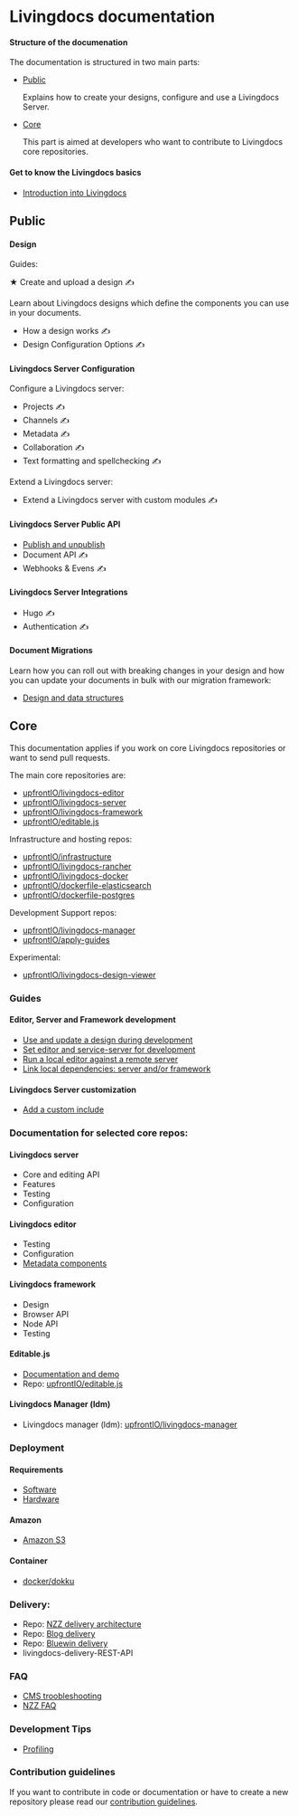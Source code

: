 
# Livingdocs documentation


#### Structure of the documenation

The documentation is structured in two main parts:


- [Public](#public)

  Explains how to create your designs, configure and use a Livingdocs Server.

- [Core](#core)

  This part is aimed at developers who want to contribute to Livingdocs core repositories.


#### Get to know the Livingdocs basics

- [Introduction into Livingdocs](./concepts/introduction.md)


## Public

#### Design

Guides:

★ Create and upload a design ✍


Learn about Livingdocs designs which define the components you can use in your documents.

- How a design works ✍
- Design Configuration Options ✍


#### Livingdocs Server Configuration

Configure a Livingdocs server:

- Projects ✍
- Channels ✍
- Metadata ✍
- Collaboration ✍
- Text formatting and spellchecking ✍


Extend a Livingdocs server:

- Extend a Livingdocs server with custom modules ✍


#### Livingdocs Server Public API

- [Publish and unpublish](./public/APIs/publish_plugin.md)
- Document API ✍
- Webhooks & Evens ✍


#### Livingdocs Server Integrations

- Hugo ✍
- Authentication ✍


#### Document Migrations

Learn how you can roll out with breaking changes in your design and how you can update your documents in bulk with our migration framework:

- [Design and data structures](./public/migrations/migrations.md)



## Core

This documentation applies if you work on core Livingdocs repositories or want to send pull requests.

The main core repositories are:

- [upfrontIO/livingdocs-editor](https://github.com/upfrontIO/livingdocs-editor)
- [upfrontIO/livingdocs-server](https://github.com/upfrontIO/livingdocs-server)
- [upfrontIO/livingdocs-framework](https://github.com/upfrontIO/livingdocs-framework)
- [upfrontIO/editable.js](https://github.com/upfrontIO/editable.js)

Infrastructure and hosting repos:

- [upfrontIO/infrastructure](https://github.com/upfrontIO/infrastructure)
- [upfrontIO/livingdocs-rancher](https://github.com/upfrontIO/livingdocs-rancher)
- [upfrontIO/livingdocs-docker](https://github.com/upfrontIO/livingdocs-docker)
- [upfrontIO/dockerfile-elasticsearch](https://github.com/upfrontIO/dockerfile-elasticsearch)
- [upfrontIO/dockerfile-postgres](https://github.com/upfrontIO/dockerfile-postgres)

Development Support repos:

- [upfrontIO/livingdocs-manager](https://github.com/upfrontIO/livingdocs-manager)
- [upfrontIO/apply-guides](https://github.com/upfrontIO/livingdocs-rancher)

Experimental:

- [upfrontIO/livingdocs-design-viewer](https://github.com/upfrontIO/livingdocs-design-viewer)


### Guides

#### Editor, Server and Framework development

- [Use and update a design during development](./core/guides/design/local-design.md)
- [Set editor and service-server for development](./core/guides/local-development/editor-and-service-server.md)
- [Run a local editor against a remote server](./core/guides/local-development/editor-only.md)
- [Link local dependencies: server and/or framework](./core/guides/local-development/link-local-dependencies.md)


#### Livingdocs Server customization

- [Add a custom include](./core/guides/customization/add-custom-include.md)


### Documentation for selected core repos:

#### Livingdocs server

- Core and editing API
- Features
- Testing
- Configuration

#### Livingdocs editor

- Testing
- Configuration
- [Metadata components](./core/livingdocs-editor/configurable-metadata-screen.md)

#### Livingdocs framework

- Design
- Browser API
- Node API
- Testing


#### Editable.js

- [Documentation and demo](http://upfrontio.github.io/editable.js)
- Repo: [upfrontIO/editable.js](https://github.com/upfrontIO/editable.js)


#### Livingdocs Manager (ldm)

- Livingdocs manager (ldm): [upfrontIO/livingdocs-manager](https://github.com/upfrontIO/livingdocs-manager)


### Deployment

#### Requirements

- [Software](./core/guides/deployment/requirements/requirements.md)
- [Hardware](./core/guides/deployment/requirements/hardware-requirements.md)


#### Amazon

- [Amazon S3](./core/guides/deployment/amazon/amazon_s3.md)


#### Container

- [docker/dokku](./core/guides/deployment/container/docker.md)


### Delivery:

- Repo: [NZZ delivery architecture](https://github.com/nzzdev/cms-guide/tree/master/architecture)
- Repo: [Blog delivery](https://github.com/upfrontIO/livingdocs-delivery)
- Repo: [Bluewin delivery](https://github.com/upfrontIO/bluewin-delivery)
- livingdocs-delivery-REST-API


### FAQ

- [CMS troobleshooting](./core/guides/faq/nzzdev_cms-troubleshoot-guide_README.md)
- [NZZ FAQ](./core/guides/faq/nzzdev_morpheus_livingdocs_README.md)


### Development Tips

- [Profiling](./core/development-tips/profiling.md)

### Contribution guidelines

If you want to contribute in code or documentation or have to create a new repository please read our [contribution guidelines](./contribution-guidelines).
